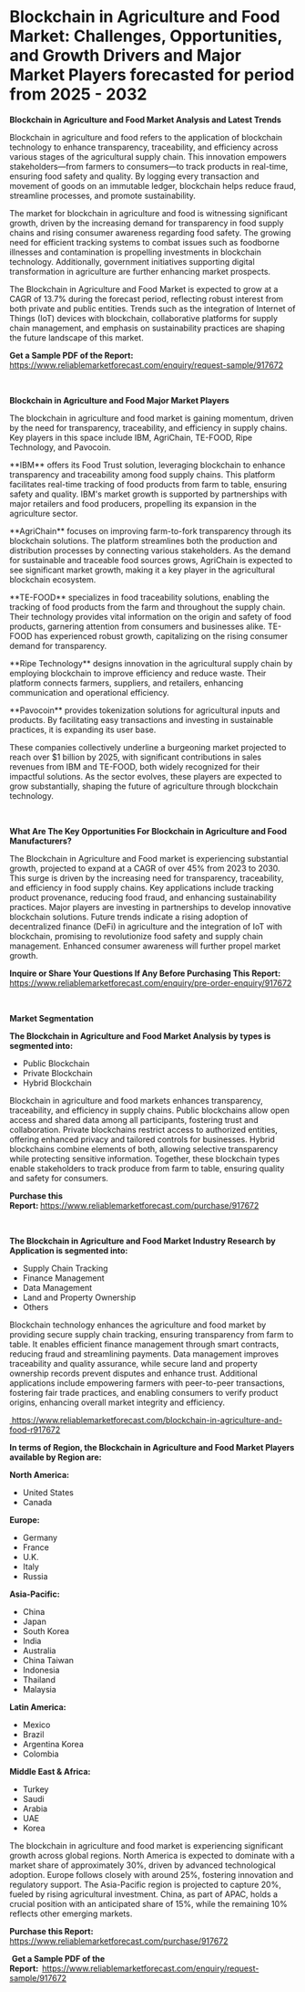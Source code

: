 <p><h1>Blockchain in Agriculture and Food Market: Challenges, Opportunities, and Growth Drivers and Major Market Players forecasted for period from 2025 - 2032</h1></p><p><strong>Blockchain in Agriculture and Food Market Analysis and Latest Trends</strong></p>
<p><p>Blockchain in agriculture and food refers to the application of blockchain technology to enhance transparency, traceability, and efficiency across various stages of the agricultural supply chain. This innovation empowers stakeholders—from farmers to consumers—to track products in real-time, ensuring food safety and quality. By logging every transaction and movement of goods on an immutable ledger, blockchain helps reduce fraud, streamline processes, and promote sustainability.</p><p>The market for blockchain in agriculture and food is witnessing significant growth, driven by the increasing demand for transparency in food supply chains and rising consumer awareness regarding food safety. The growing need for efficient tracking systems to combat issues such as foodborne illnesses and contamination is propelling investments in blockchain technology. Additionally, government initiatives supporting digital transformation in agriculture are further enhancing market prospects.</p><p>The Blockchain in Agriculture and Food Market is expected to grow at a CAGR of 13.7% during the forecast period, reflecting robust interest from both private and public entities. Trends such as the integration of Internet of Things (IoT) devices with blockchain, collaborative platforms for supply chain management, and emphasis on sustainability practices are shaping the future landscape of this market.</p></p>
<p><strong>Get a Sample PDF of the Report:&nbsp;</strong> <a href="https://www.reliablemarketforecast.com/enquiry/request-sample/917672?utm_campaign=1900&utm_medium=2&utm_source=Github&utm_content=ia&utm_term=18042025&utm_id=blockchain-in-agriculture-and-food">https://www.reliablemarketforecast.com/enquiry/request-sample/917672</a></p>
<p>&nbsp;</p>
<p><strong>Blockchain in Agriculture and Food Major Market Players</strong></p>
<p><p>The blockchain in agriculture and food market is gaining momentum, driven by the need for transparency, traceability, and efficiency in supply chains. Key players in this space include IBM, AgriChain, TE-FOOD, Ripe Technology, and Pavocoin.</p><p>**IBM** offers its Food Trust solution, leveraging blockchain to enhance transparency and traceability among food supply chains. This platform facilitates real-time tracking of food products from farm to table, ensuring safety and quality. IBM's market growth is supported by partnerships with major retailers and food producers, propelling its expansion in the agriculture sector.</p><p>**AgriChain** focuses on improving farm-to-fork transparency through its blockchain solutions. The platform streamlines both the production and distribution processes by connecting various stakeholders. As the demand for sustainable and traceable food sources grows, AgriChain is expected to see significant market growth, making it a key player in the agricultural blockchain ecosystem.</p><p>**TE-FOOD** specializes in food traceability solutions, enabling the tracking of food products from the farm and throughout the supply chain. Their technology provides vital information on the origin and safety of food products, garnering attention from consumers and businesses alike. TE-FOOD has experienced robust growth, capitalizing on the rising consumer demand for transparency.</p><p>**Ripe Technology** designs innovation in the agricultural supply chain by employing blockchain to improve efficiency and reduce waste. Their platform connects farmers, suppliers, and retailers, enhancing communication and operational efficiency.</p><p>**Pavocoin** provides tokenization solutions for agricultural inputs and products. By facilitating easy transactions and investing in sustainable practices, it is expanding its user base.</p><p>These companies collectively underline a burgeoning market projected to reach over $1 billion by 2025, with significant contributions in sales revenues from IBM and TE-FOOD, both widely recognized for their impactful solutions. As the sector evolves, these players are expected to grow substantially, shaping the future of agriculture through blockchain technology.</p></p>
<p>&nbsp;</p>
<p><strong>What Are The Key Opportunities For Blockchain in Agriculture and Food Manufacturers?</strong></p>
<p><p>The Blockchain in Agriculture and Food market is experiencing substantial growth, projected to expand at a CAGR of over 45% from 2023 to 2030. This surge is driven by the increasing need for transparency, traceability, and efficiency in food supply chains. Key applications include tracking product provenance, reducing food fraud, and enhancing sustainability practices. Major players are investing in partnerships to develop innovative blockchain solutions. Future trends indicate a rising adoption of decentralized finance (DeFi) in agriculture and the integration of IoT with blockchain, promising to revolutionize food safety and supply chain management. Enhanced consumer awareness will further propel market growth.</p></p>
<p><strong>Inquire or Share Your Questions If Any Before Purchasing This Report:</strong> <a href="https://www.reliablemarketforecast.com/enquiry/pre-order-enquiry/917672?utm_campaign=1900&utm_medium=2&utm_source=Github&utm_content=ia&utm_term=18042025&utm_id=blockchain-in-agriculture-and-food">https://www.reliablemarketforecast.com/enquiry/pre-order-enquiry/917672</a></p>
<p>&nbsp;</p>
<p><strong>Market Segmentation</strong></p>
<p><strong>The Blockchain in Agriculture and Food Market Analysis by types is segmented into:</strong></p>
<p><ul><li>Public Blockchain</li><li>Private Blockchain</li><li>Hybrid Blockchain</li></ul></p>
<p><p>Blockchain in agriculture and food markets enhances transparency, traceability, and efficiency in supply chains. Public blockchains allow open access and shared data among all participants, fostering trust and collaboration. Private blockchains restrict access to authorized entities, offering enhanced privacy and tailored controls for businesses. Hybrid blockchains combine elements of both, allowing selective transparency while protecting sensitive information. Together, these blockchain types enable stakeholders to track produce from farm to table, ensuring quality and safety for consumers.</p></p>
<p><strong>Purchase this Report:&nbsp;</strong><a href="https://www.reliablemarketforecast.com/purchase/917672?utm_campaign=1900&utm_medium=2&utm_source=Github&utm_content=ia&utm_term=18042025&utm_id=blockchain-in-agriculture-and-food">https://www.reliablemarketforecast.com/purchase/917672</a></p>
<p>&nbsp;</p>
<p><strong>The Blockchain in Agriculture and Food Market Industry Research by Application is segmented into:</strong></p>
<p><ul><li>Supply Chain Tracking</li><li>Finance Management</li><li>Data Management</li><li>Land and Property Ownership</li><li>Others</li></ul></p>
<p><p>Blockchain technology enhances the agriculture and food market by providing secure supply chain tracking, ensuring transparency from farm to table. It enables efficient finance management through smart contracts, reducing fraud and streamlining payments. Data management improves traceability and quality assurance, while secure land and property ownership records prevent disputes and enhance trust. Additional applications include empowering farmers with peer-to-peer transactions, fostering fair trade practices, and enabling consumers to verify product origins, enhancing overall market integrity and efficiency.</p></p>
<p><a href="https://www.reliablemarketforecast.com/blockchain-in-agriculture-and-food-r917672?utm_campaign=1900&utm_medium=2&utm_source=Github&utm_content=ia&utm_term=18042025&utm_id=blockchain-in-agriculture-and-food">&nbsp;https://www.reliablemarketforecast.com/blockchain-in-agriculture-and-food-r917672</a></p>
<p><strong>In terms of Region, the Blockchain in Agriculture and Food Market Players available by Region are:</strong></p>
<p>
    <p> <strong> North America: </strong>
        <ul>
            <li>United States</li>
            <li>Canada</li>
        </ul>
        </p> 
    <p> <strong> Europe: </strong>
        <ul>
            <li>Germany</li>
            <li>France</li>
            <li>U.K.</li>
            <li>Italy</li>
            <li>Russia</li>
        </ul>
        </p> 
    <p> <strong> Asia-Pacific: </strong>
        <ul>
            <li>China</li>
            <li>Japan</li>
            <li>South Korea</li>
            <li>India</li>
            <li>Australia</li>
            <li>China Taiwan</li>
            <li>Indonesia</li>
            <li>Thailand</li>
            <li>Malaysia</li>
        </ul>
        </p> 
    <p> <strong> Latin America: </strong>
        <ul>
            <li>Mexico</li>
            <li>Brazil</li>
            <li>Argentina Korea</li>
            <li>Colombia</li>
        </ul>
        </p> 
    <p> <strong> Middle East & Africa: </strong>
        <ul>
            <li>Turkey</li>
            <li>Saudi</li>
            <li>Arabia</li>
            <li>UAE</li>
            <li>Korea</li>
        </ul>
    </p>
    </p>
<p><p>The blockchain in agriculture and food market is experiencing significant growth across global regions. North America is expected to dominate with a market share of approximately 30%, driven by advanced technological adoption. Europe follows closely with around 25%, fostering innovation and regulatory support. The Asia-Pacific region is projected to capture 20%, fueled by rising agricultural investment. China, as part of APAC, holds a crucial position with an anticipated share of 15%, while the remaining 10% reflects other emerging markets.</p></p>
<p><strong>Purchase this Report: </strong><a href="https://www.reliablemarketforecast.com/purchase/917672?utm_campaign=1900&utm_medium=2&utm_source=Github&utm_content=ia&utm_term=18042025&utm_id=blockchain-in-agriculture-and-food">https://www.reliablemarketforecast.com/purchase/917672</a></p>
<p>&nbsp;<strong>Get a Sample PDF of the Report:&nbsp;&nbsp;</strong><a href="https://www.reliablemarketforecast.com/enquiry/request-sample/917672?utm_campaign=1900&utm_medium=2&utm_source=Github&utm_content=ia&utm_term=18042025&utm_id=blockchain-in-agriculture-and-food">https://www.reliablemarketforecast.com/enquiry/request-sample/917672</a></p>
<p><strong></strong></p>
<p><p></p><p></p><p></p></p>